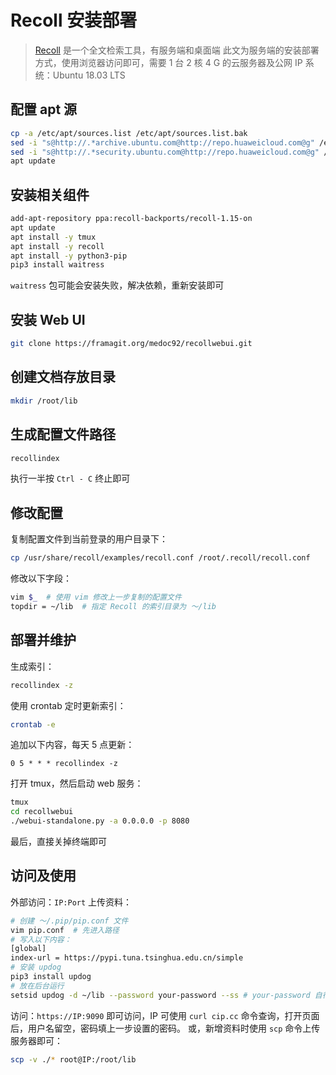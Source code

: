 # Recoll  安装部署
>  [Recoll](https://www.lesbonscomptes.com/recoll/) 是一个全文检索工具，有服务端和桌面端
> 此文为服务端的安装部署方式，使用浏览器访问即可，需要 1 台 2 核 4 G 的云服务器及公网 IP
> 系统：Ubuntu 18.03 LTS

## 配置 apt 源
```bash
cp -a /etc/apt/sources.list /etc/apt/sources.list.bak
sed -i "s@http://.*archive.ubuntu.com@http://repo.huaweicloud.com@g" /etc/apt/sources.list
sed -i "s@http://.*security.ubuntu.com@http://repo.huaweicloud.com@g" /etc/apt/sources.list
apt update
```

## 安装相关组件
```bash
add-apt-repository ppa:recoll-backports/recoll-1.15-on
apt update
apt install -y tmux
apt install -y recoll
apt install -y python3-pip
pip3 install waitress
```
`waitress` 包可能会安装失败，解决依赖，重新安装即可

## 安装 Web UI
```bash
git clone https://framagit.org/medoc92/recollwebui.git
```

## 创建文档存放目录
```bash
mkdir /root/lib
```
## 生成配置文件路径
```bash
recollindex
```
执行一半按 `Ctrl - C` 终止即可

## 修改配置
复制配置文件到当前登录的用户目录下：
```bash
cp /usr/share/recoll/examples/recoll.conf /root/.recoll/recoll.conf
```
修改以下字段：
```bash
vim $_  # 使用 vim 修改上一步复制的配置文件
topdir = ~/lib  # 指定 Recoll 的索引目录为 ～/lib
```
## 部署并维护
生成索引：
```bash
recollindex -z
```
使用 crontab 定时更新索引：
```bash
crontab -e
```
追加以下内容，每天 5 点更新：
```
0 5 * * * recollindex -z
```
打开 tmux，然后启动 web 服务：
```bash
tmux
cd recollwebui
./webui-standalone.py -a 0.0.0.0 -p 8080
```
最后，直接关掉终端即可
## 访问及使用
外部访问：`IP:Port`
上传资料：
```bash
# 创建 ～/.pip/pip.conf 文件
vim pip.conf  # 先进入路径
# 写入以下内容：
[global]                                                                                      
index-url = https://pypi.tuna.tsinghua.edu.cn/simple
# 安装 updog
pip3 install updog
# 放在后台运行
setsid updog -d ~/lib --password your-password --ss # your-password 自行设定密码
```
访问：`https://IP:9090` 即可访问，IP 可使用 `curl cip.cc` 命令查询，打开页面后，用户名留空，密码填上一步设置的密码。
或，新增资料时使用 `scp` 命令上传服务器即可：
```bash
scp -v ./* root@IP:/root/lib
```















